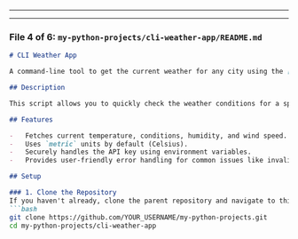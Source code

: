 
---
---

### **File 4 of 6: `my-python-projects/cli-weather-app/README.md`**

```markdown
# CLI Weather App

A command-line tool to get the current weather for any city using the [OpenWeatherMap API](https://openweathermap.org/api).

## Description

This script allows you to quickly check the weather conditions for a specified city directly from your terminal. It fetches real-time data and displays it in a clean, easy-to-read format.

## Features

-   Fetches current temperature, conditions, humidity, and wind speed.
-   Uses `metric` units by default (Celsius).
-   Securely handles the API key using environment variables.
-   Provides user-friendly error handling for common issues like invalid city names or API keys.

## Setup

### 1. Clone the Repository
If you haven't already, clone the parent repository and navigate to this project's directory.
```bash
git clone https://github.com/YOUR_USERNAME/my-python-projects.git
cd my-python-projects/cli-weather-app
